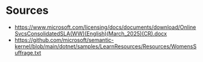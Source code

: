 # Sources

- <https://www.microsoft.com/licensing/docs/documents/download/OnlineSvcsConsolidatedSLA(WW)(English)(March_2025)(CR).docx>
- <https://github.com/microsoft/semantic-kernel/blob/main/dotnet/samples/LearnResources/Resources/WomensSuffrage.txt>
